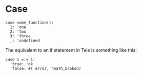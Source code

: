 # Case

```
case some_function():
  1: 'one
  2: 'two
  3: 'three
  _: 'undefined
```

The equivalent to an if statement in Tele is something like this:
```
case 1 =:= 1:
  'true: 'ok
  'false: #('error, 'math_broken)
```
